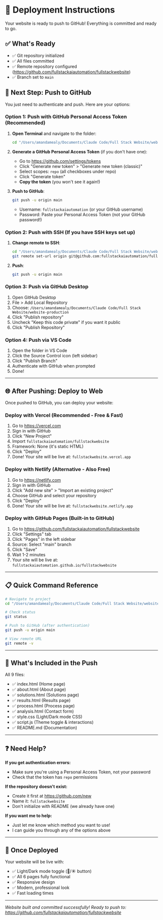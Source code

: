 # 🚀 Deployment Instructions

Your website is ready to push to GitHub! Everything is committed and ready to go.

## ✅ What's Ready

- ✅ Git repository initialized
- ✅ All files committed
- ✅ Remote repository configured (https://github.com/fullstackaiautomation/fullstackwebsite)
- ✅ Branch set to `main`

## 🔐 Next Step: Push to GitHub

You just need to authenticate and push. Here are your options:

### Option 1: Push with GitHub Personal Access Token (Recommended)

1. **Open Terminal** and navigate to the folder:
   ```bash
   cd "/Users/amandamealy/Documents/Claude Code/Full Stack Website/website-production"
   ```

2. **Generate a GitHub Personal Access Token** (if you don't have one):
   - Go to https://github.com/settings/tokens
   - Click "Generate new token" > "Generate new token (classic)"
   - Select scopes: `repo` (all checkboxes under repo)
   - Click "Generate token"
   - **Copy the token** (you won't see it again!)

3. **Push to GitHub**:
   ```bash
   git push -u origin main
   ```
   - Username: `fullstackaiautomation` (or your GitHub username)
   - Password: Paste your Personal Access Token (not your GitHub password!)

### Option 2: Push with SSH (If you have SSH keys set up)

1. **Change remote to SSH**:
   ```bash
   cd "/Users/amandamealy/Documents/Claude Code/Full Stack Website/website-production"
   git remote set-url origin git@github.com:fullstackaiautomation/fullstackwebsite.git
   ```

2. **Push**:
   ```bash
   git push -u origin main
   ```

### Option 3: Push via GitHub Desktop

1. Open GitHub Desktop
2. File > Add Local Repository
3. Choose: `/Users/amandamealy/Documents/Claude Code/Full Stack Website/website-production`
4. Click "Publish repository"
5. Uncheck "Keep this code private" if you want it public
6. Click "Publish Repository"

### Option 4: Push via VS Code

1. Open the folder in VS Code
2. Click the Source Control icon (left sidebar)
3. Click "Publish Branch"
4. Authenticate with GitHub when prompted
5. Done!

---

## 🌐 After Pushing: Deploy to Web

Once pushed to GitHub, you can deploy your website:

### Deploy with Vercel (Recommended - Free & Fast)

1. Go to https://vercel.com
2. Sign in with GitHub
3. Click "New Project"
4. Import `fullstackaiautomation/fullstackwebsite`
5. Framework: None (it's static HTML)
6. Click "Deploy"
7. Done! Your site will be live at: `fullstackwebsite.vercel.app`

### Deploy with Netlify (Alternative - Also Free)

1. Go to https://netlify.com
2. Sign in with GitHub
3. Click "Add new site" > "Import an existing project"
4. Choose GitHub and select your repository
5. Click "Deploy"
6. Done! Your site will be live at: `fullstackwebsite.netlify.app`

### Deploy with GitHub Pages (Built-in to GitHub)

1. Go to https://github.com/fullstackaiautomation/fullstackwebsite
2. Click "Settings" tab
3. Click "Pages" in the left sidebar
4. Source: Select "main" branch
5. Click "Save"
6. Wait 1-2 minutes
7. Your site will be live at: `fullstackaiautomation.github.io/fullstackwebsite`

---

## 📋 Quick Command Reference

```bash
# Navigate to project
cd "/Users/amandamealy/Documents/Claude Code/Full Stack Website/website-production"

# Check status
git status

# Push to GitHub (after authentication)
git push -u origin main

# View remote URL
git remote -v
```

---

## 🎯 What's Included in the Push

All 9 files:
- ✅ index.html (Home page)
- ✅ about.html (About page)
- ✅ solutions.html (Solutions page)
- ✅ results.html (Results page)
- ✅ process.html (Process page)
- ✅ analysis.html (Contact form)
- ✅ style.css (Light/Dark mode CSS)
- ✅ script.js (Theme toggle & interactions)
- ✅ README.md (Documentation)

---

## ❓ Need Help?

**If you get authentication errors:**
- Make sure you're using a Personal Access Token, not your password
- Check that the token has `repo` permissions

**If the repository doesn't exist:**
- Create it first at https://github.com/new
- Name it: `fullstackwebsite`
- Don't initialize with README (we already have one)

**If you want me to help:**
- Just let me know which method you want to use!
- I can guide you through any of the options above

---

## 🎉 Once Deployed

Your website will be live with:
- ✅ Light/Dark mode toggle (🌙/☀️ button)
- ✅ All 6 pages fully functional
- ✅ Responsive design
- ✅ Modern, professional look
- ✅ Fast loading times

---

*Website built and committed successfully!*
*Ready to push to: https://github.com/fullstackaiautomation/fullstackwebsite*
